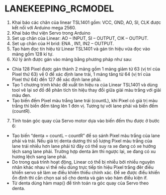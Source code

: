 # LANEKEEPING_RCMODEL
1. Khai báo các chân của linear TSL1401 gồm: VCC, GND, AO, SI, CLK được kết nối với Arduino mega 2560.
2. Khai báo thư viện Servo trong Arduino
3. Set up chân của Linear: AO – INPUT, SI – OUTPUT, ClK – OUTPUT.
4. Set up chân của H brid: ENA , IN1, IN2 – OUTPUT.
5. Tạo hàm đọc tín hiệu từ Linear TSL1401 và gán tín hiệu vừa đọc vào mảng gồm 128 kí tự.
6. Xử lý ảnh được gán vào mảng bằng phương pháp như sau:
- Chia 128 Pixel được gán thành 2 mảng gồm 1 mảng giảm từ 63 (vị trí của Pixel thứ 63) về 0 để xác định lane trái, 1 mảng tăng từ 64 (vị trí của Pixel thứ 64) đến 127 để xác định lane phải. 
- Tạo 1 chương trình khác để xuất tín hiệu ra của Linear TSL1401 và dùng tool vẽ lại sơ đồ để phân tích tín hiệu thay đổi giữa giải màu trắng với giải màu đen.
- Tạo biến đếm Pixel màu trắng lane trái (countL), khi Pixel có giá trị màu trắng thì biến đếm tăng lên 1 đơn vị. Tương tự với lane phải và biến đếm (countR).
7. Tính toán góc quay của Servo motor dựa vào biến đếm thu được ở bước 6:
- Tạo biến “denta = countL – countR” để so sánh Pixel màu trắng của lane phải và trái. Nếu giá trị denta dương thì số lượng Pixel màu trắng của lane trái nhiều hơn lane phải từ đây có thể suy ra xe đang có xe hướng lệch sang lane phải. Trường hợp denta âm thì ngược lại, xe đang có xu hương lệch sang lane phải.  
-  Do trong quá trình hoạt động, Linear có thể bị nhiễu bởi nhiều nguyên nhân khác nhau vì thế nếu dùng trực tiếp tín hiệu Pixel trắng đêr điều khiển servo sẽ làm xe điều khiến thiếu chính xác. Để xe được điều khiển ổn định thì cần chọn sai số cho denta và gán vào hàm điều kiện if.
- Từ denta dùng hàm map() để tính toán ra góc quay của Servo theo denta.
